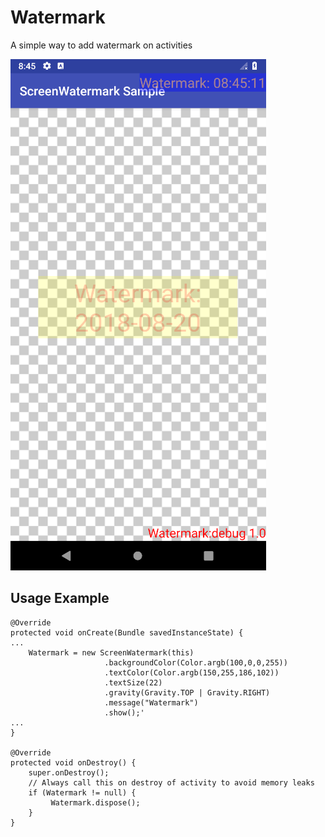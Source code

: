 # Watermark
A simple way to add watermark on activities

![Alt text](screenshot.png?raw=true "FloatingKeaboardView Demo")

## Usage Example
``` 
@Override
protected void onCreate(Bundle savedInstanceState) {
...
    Watermark = new ScreenWatermark(this)
                     .backgroundColor(Color.argb(100,0,0,255))
                     .textColor(Color.argb(150,255,186,102))
                     .textSize(22)
                     .gravity(Gravity.TOP | Gravity.RIGHT)
                     .message("Watermark")
                     .show();'
...
}

@Override
protected void onDestroy() {
    super.onDestroy();
    // Always call this on destroy of activity to avoid memory leaks
    if (Watermark != null) {
         Watermark.dispose();
    }
}
    
```                        
